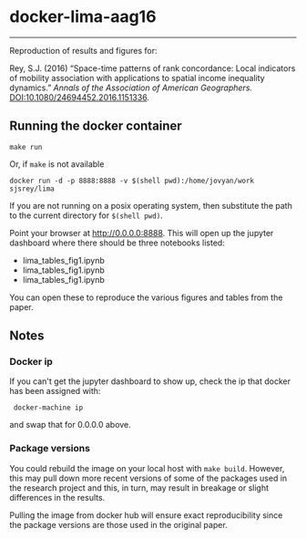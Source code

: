 # docker-lima-aag16
---
Reproduction of results and figures for:  

Rey, S.J. (2016) “Space-time patterns of rank concordance: Local indicators of mobility association with applications to spatial income inequality dynamics.” *Annals of the Association of American Geographers.* [DOI:10.1080/24694452.2016.1151336](http://dx.doi.org/10.1080/24694452.2016.1151336).


## Running the docker container

```
make run
```

Or, if `make` is not available

```
docker run -d -p 8888:8888 -v $(shell pwd):/home/jovyan/work sjsrey/lima
```

If you are not running on a posix operating system, then substitute the path to the current directory for `$(shell pwd)`.

Point your browser at http://0.0.0.0:8888. This will open up the jupyter dashboard where there should be three notebooks listed:

- lima_tables_fig1.ipynb
- lima_tables_fig1.ipynb
- lima_tables_fig1.ipynb

You can open these to reproduce the various figures and tables from the paper.


## Notes

### Docker ip

If you can't get the jupyter dashboard to show up, check the ip that docker has been assigned with:

     docker-machine ip

and swap that for 0.0.0.0 above.

### Package versions

You could rebuild the image on your local host with `make build`. However, this may pull down more recent versions of some of the packages used in the research project and this, in turn, may result in breakage or slight differences in the results.

Pulling the image from docker hub will ensure exact reproducibility since the package versions are those used in the original paper.


